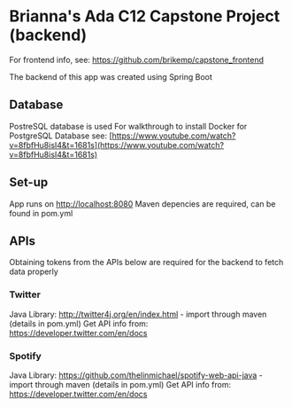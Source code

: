 # Brianna's Ada C12 Capstone Project (backend)
For frontend info, see: https://github.com/brikemp/capstone_frontend

The backend of this app was created using Spring Boot

## Database
PostreSQL database is used
For walkthrough to install Docker for PostgreSQL Database see: 
[https://www.youtube.com/watch?v=8fbfHu8isI4&t=1681s](https://www.youtube.com/watch?v=8fbfHu8isI4&t=1681s)

## Set-up
App runs on [http://localhost:8080](http://localhost:8080)
Maven depencies are required, can be found in pom.yml

## APIs
Obtaining tokens from the APIs below are required for the backend to fetch data properly

### Twitter
Java Library: http://twitter4j.org/en/index.html - import through maven (details in pom.yml)
Get API info from: https://developer.twitter.com/en/docs

### Spotify
Java Library: https://github.com/thelinmichael/spotify-web-api-java - import through maven (details in pom.yml)
Get API info from: https://developer.twitter.com/en/docs
